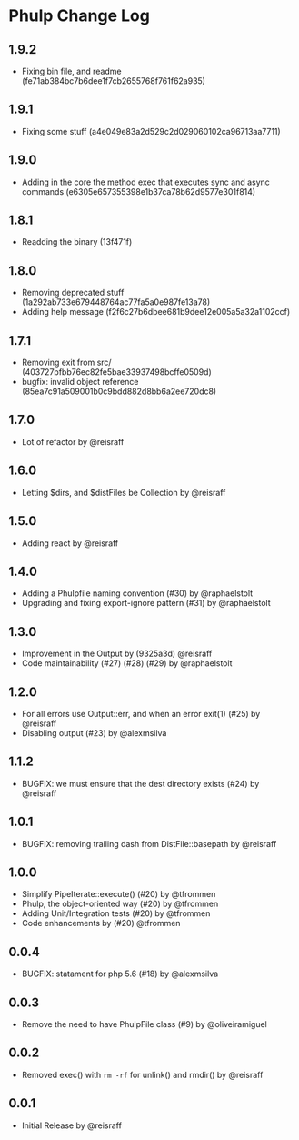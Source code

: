 # Phulp Change Log

## 1.9.2

- Fixing bin file, and readme (fe71ab384bc7b6dee1f7cb2655768f761f62a935)

## 1.9.1

- Fixing some stuff (a4e049e83a2d529c2d029060102ca96713aa7711)

## 1.9.0

- Adding in the core the method exec that executes sync and async commands (e6305e657355398e1b37ca78b62d9577e301f814)

## 1.8.1

- Readding the binary (13f471f)

## 1.8.0

- Removing deprecated stuff (1a292ab733e679448764ac77fa5a0e987fe13a78)
- Adding help message (f2f6c27b6dbee681b9dee12e005a5a32a1102ccf)

## 1.7.1

- Removing exit from src/ (403727bfbb76ec82fe5bae33937498bcffe0509d)
- bugfix: invalid object reference (85ea7c91a509001b0c9bdd882d8bb6a2ee720dc8)

## 1.7.0

- Lot of refactor by @reisraff

## 1.6.0

- Letting $dirs, and $distFiles be Collection by @reisraff

## 1.5.0

- Adding react by @reisraff

## 1.4.0

- Adding a Phulpfile naming convention (#30) by @raphaelstolt
- Upgrading and fixing export-ignore pattern (#31) by @raphaelstolt

## 1.3.0

- Improvement in the Output by (9325a3d) @reisraff
- Code maintainability (#27) (#28) (#29) by @raphaelstolt

## 1.2.0

- For all errors use Output::err, and when an error exit(1) (#25) by @reisraff
- Disabling output (#23) by @alexmsilva

## 1.1.2

- BUGFIX: we must ensure that the dest directory exists (#24) by @reisraff

## 1.0.1

- BUGFIX: removing trailing dash from DistFile::basepath by @reisraff

## 1.0.0

- Simplify PipeIterate::execute() (#20) by @tfrommen
- Phulp, the object-oriented way (#20) by @tfrommen
- Adding Unit/Integration tests (#20) by @tfrommen
- Code enhancements by (#20) @tfrommen

## 0.0.4

- BUGFIX: statament for php 5.6 (#18) by @alexmsilva

## 0.0.3

- Remove the need to have PhulpFile class (#9) by @oliveiramiguel

## 0.0.2

- Removed exec() with `rm -rf` for unlink() and rmdir() by @reisraff

## 0.0.1

- Initial Release by @reisraff

